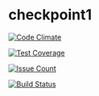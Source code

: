 # checkpoint1

[![Code Climate](https://codeclimate.com/github/andela-mmakinde/checkPoint1/badges/gpa.svg)](https://codeclimate.com/github/andela-mmakinde/checkPoint1)

[![Test Coverage](https://codeclimate.com/github/andela-mmakinde/checkPoint1/badges/coverage.svg)](https://codeclimate.com/github/andela-mmakinde/checkPoint1/coverage)

[![Issue Count](https://codeclimate.com/github/andela-mmakinde/checkPoint1/badges/issue_count.svg)](https://codeclimate.com/github/andela-mmakinde/checkPoint1)

[![Build Status](https://travis-ci.org/Boluwatifes/andela24.svg?branch=master)](https://travis-ci.org/Boluwatifes/andela24)